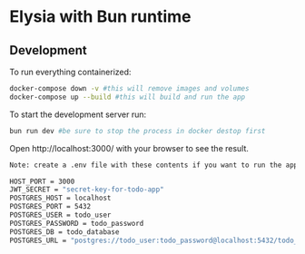# Elysia with Bun runtime

## Development
To run everything containerized:
```bash
docker-compose down -v #this will remove images and volumes
docker-compose up --build #this will build and run the app
```

To start the development server run:
```bash
bun run dev #be sure to stop the process in docker destop first
```

Open http://localhost:3000/ with your browser to see the result.


```bash
Note: create a .env file with these contents if you want to run the app using bun

HOST_PORT = 3000
JWT_SECRET = "secret-key-for-todo-app"
POSTGRES_HOST = localhost
POSTGRES_PORT = 5432
POSTGRES_USER = todo_user
POSTGRES_PASSWORD = todo_password
POSTGRES_DB = todo_database
POSTGRES_URL = "postgres://todo_user:todo_password@localhost:5432/todo_database"
```